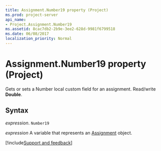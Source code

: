 ```yaml
---
title: Assignment.Number19 property (Project)
ms.prod: project-server
api_name:
- Project.Assignment.Number19
ms.assetid: 8cac7db2-2b9e-3ee2-628d-9981f6799518
ms.date: 06/08/2017
localization_priority: Normal
---
```



# Assignment.Number19 property (Project)

Gets or sets a Number local custom field for an assignment. Read/write  **Double**.


## Syntax

_expression_. `Number19`

_expression_ A variable that represents an [Assignment](./Project.Assignment.md) object.

[!include[Support and feedback](~/includes/feedback-boilerplate.md)]